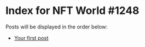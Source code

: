 # Index for NFT World #1248
Posts will be displayed in the order below:

- [Your first post](./001-first.md)

